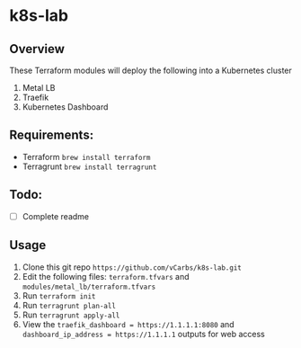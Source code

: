 # k8s-lab

## Overview

These Terraform modules will deploy the following into a Kubernetes cluster
1. Metal LB
2. Traefik 
3. Kubernetes Dashboard

## Requirements:

- Terraform `brew install terraform`
- Terragrunt `brew install terragrunt`

## Todo:

- [ ] Complete readme

## Usage

1. Clone this git repo `https://github.com/vCarbs/k8s-lab.git`
2. Edit the following files: `terraform.tfvars` and `modules/metal_lb/terraform.tfvars`
3. Run `terraform init`
4. Run `terragrunt plan-all` 
5. Run `terragrunt apply-all`
6. View the `traefik_dashboard = https://1.1.1.1:8080` and `dashboard_ip_address = https://1.1.1.1` outputs for web access